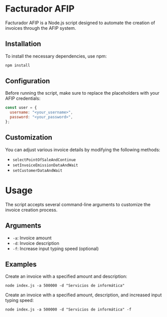 # Facturador AFIP

Facturador AFIP is a Node.js script designed to automate the creation of invoices through the AFIP system.

## Installation

To install the necessary dependencies, use npm:

```bash
npm install
```

## Configuration

Before running the script, make sure to replace the placeholders with your AFIP credentials:

```javascript
const user = {
  username: "<your_username>",
  password: "<your_password>",
};
```

## Customization

You can adjust various invoice details by modifying the following methods:

- `selectPointOfSaleAndContinue`
- `setInvoiceEmissionDataAndWait`
- `setCustomerDataAndWait`

# Usage

The script accepts several command-line arguments to customize the invoice creation process.

## Arguments

- `-a`: Invoice amount
- `-d`: Invoice description
- `-f`: Increase input typing speed (optional)

## Examples

Create an invoice with a specified amount and description:

```
node index.js -a 500000 -d "Servicios de informática"
```

Create an invoice with a specified amount, description, and increased input typing speed:

```
node index.js -a 500000 -d "Servicios de informática" -f
```
